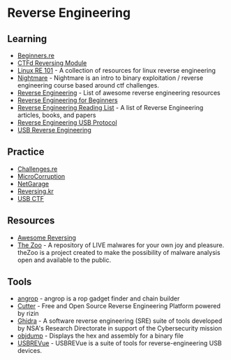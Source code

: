 # Reverse Engineering

## Learning
- [Beginners.re](https://beginners.re/)
- [CTFd Reversing Module](https://reversing.ctfd.io/)
- [Linux RE 101](https://github.com/michalmalik/linux-re-101) - A collection of resources for linux reverse engineering
- [Nightmare](https://github.com/guyinatuxedo/nightmare) - Nightmare is an intro to binary exploitation / reverse engineering course based around ctf challenges.
- [Reverse Engineering](https://github.com/wtsxDev/reverse-engineering) - List of awesome reverse engineering resources
- [Reverse Engineering for Beginners](https://www.begin.re/)
- [Reverse Engineering Reading List](https://github.com/onethawt/reverseengineering-reading-list) - A list of Reverse Engineering articles, books, and papers
- [Reverse Engineering USB Protocol](https://github.com/openrazer/openrazer/wiki/Reverse-Engineering-USB-Protocol)
- [USB Reverse Engineering](https://www.devalias.net/devalias/2018/05/13/usb-reverse-engineering-down-the-rabbit-hole/)

## Practice
- [Challenges.re](https://challenges.re/)
- [MicroCorruption](https://microcorruption.com/login)
- [NetGarage](https://io.netgarage.org/)
- [Reversing.kr](http://reversing.kr/)
- [USB CTF](https://usbc.tf/challenges)

## Resources
- [Awesome Reversing](https://github.com/ReversingID/Awesome-Reversing/)
- [The Zoo](https://github.com/ytisf/theZoo) - A repository of LIVE malwares for your own joy and pleasure. theZoo is a project created to make the possibility of malware analysis open and available to the public.

## Tools
- [angrop](https://github.com/angr/angrop) - angrop is a rop gadget finder and chain builder
- [Cutter](https://github.com/radareorg/cutter) - Free and Open Source Reverse Engineering Platform powered by rizin
- [Ghidra](https://ghidra-sre.org/) - A software reverse engineering (SRE) suite of tools developed by NSA's Research Directorate in support of the Cybersecurity mission
- [objdump](https://sourceware.org/binutils/docs/binutils/objdump.html) - Displays the hex and assembly for a binary file
- [USBREVue](https://github.com/wcooley/usbrevue) - USBREVue is a suite of tools for reverse-engineering USB devices.
